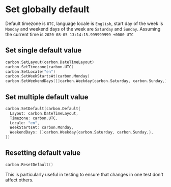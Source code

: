 # Set globally default
Default timezone is `UTC`, language locale is `English`, start day of the week is `Monday` and weekend days of the week are `Saturday` and `Sunday`.
Assuming the current time is `2020-08-05 13:14:15.999999999 +0000 UTC`

## Set single default value
```go
carbon.SetLayout(carbon.DateTimeLayout)
carbon.SetTimezone(carbon.UTC)
carbon.SetLocale("en")
carbon.SetWeekStartsAt(carbon.Monday)
carbon.SetWeekendDays([]carbon.Weekday{carbon.Saturday, carbon.Sunday,})
```

## Set multiple default value
```go
carbon.SetDefault(carbon.Default{
  Layout: carbon.DateTimeLayout,
  Timezone: carbon.UTC,
  Locale: "en",
  WeekStartsAt: carbon.Monday,
  WeekendDays: []carbon.Weekday{carbon.Saturday, carbon.Sunday,},
})
```

## Resetting default value
```go
carbon.ResetDefault()
```
This is particularly useful in testing to ensure that changes in one test don't affect others.


